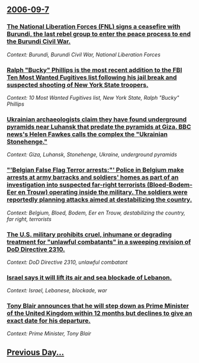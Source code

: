 ## [2006-09-7](/news/2006/09/7/index.md)

### [The National Liberation Forces (FNL) signs a ceasefire with Burundi, the last rebel group to enter the peace process to end the Burundi Civil War.](/news/2006/09/7/the-national-liberation-forces-fnl-signs-a-ceasefire-with-burundi-the-last-rebel-group-to-enter-the-peace-process-to-end-the-burundi-civi.md)
_Context: Burundi, Burundi Civil War, National Liberation Forces_

### [Ralph "Bucky" Phillips is the most recent addition to the FBI Ten Most Wanted Fugitives list following his jail break and suspected shooting of New York State troopers. ](/news/2006/09/7/ralph-bucky-phillips-is-the-most-recent-addition-to-the-fbi-ten-most-wanted-fugitives-list-following-his-jail-break-and-suspected-shooting.md)
_Context: 10 Most Wanted Fugitives list, New York State, Ralph "Bucky" Phillips_

### [Ukrainian archaeologists claim they have found underground pyramids near Luhansk that predate the pyramids at Giza. BBC news's Helen Fawkes calls the complex the "Ukrainian Stonehenge." ](/news/2006/09/7/ukrainian-archaeologists-claim-they-have-found-underground-pyramids-near-luhansk-that-predate-the-pyramids-at-giza-bbc-news-s-helen-fawkes.md)
_Context: Giza, Luhansk, Stonehenge, Ukraine, underground pyramids_

### ["'Belgian False Flag Terror arrests:"' Police in Belgium make arrests at army barracks and soldiers' homes as part of an investigation into suspected far-right terrorists (Bloed-Bodem-Eer en Trouw) operating inside the military. The soldiers were reportedly planning attacks aimed at destabilizing the country. ](/news/2006/09/7/belgian-false-flag-terror-arrests-police-in-belgium-make-arrests-at-army-barracks-and-soldiers-homes-as-part-of-an-investigation-into.md)
_Context: Belgium, Bloed, Bodem, Eer en Trouw, destabilizing the country, far right, terrorists_

### [The U.S. military prohibits cruel, inhumane or degrading treatment for "unlawful combatants" in a sweeping revision of DoD Directive 2310. ](/news/2006/09/7/the-u-s-military-prohibits-cruel-inhumane-or-degrading-treatment-for-unlawful-combatants-in-a-sweeping-revision-of-dod-directive-2310.md)
_Context: DoD Directive 2310, unlawful combatant_

### [Israel says it will lift its air and sea blockade of Lebanon. ](/news/2006/09/7/israel-says-it-will-lift-its-air-and-sea-blockade-of-lebanon.md)
_Context: Israel, Lebanese, blockade, war_

### [Tony Blair announces that he will step down as Prime Minister of the United Kingdom within 12 months but declines to give an exact date for his departure. ](/news/2006/09/7/tony-blair-announces-that-he-will-step-down-as-prime-minister-of-the-united-kingdom-within-12-months-but-declines-to-give-an-exact-date-for.md)
_Context: Prime Minister, Tony Blair_

## [Previous Day...](/news/2006/09/6/index.md)

